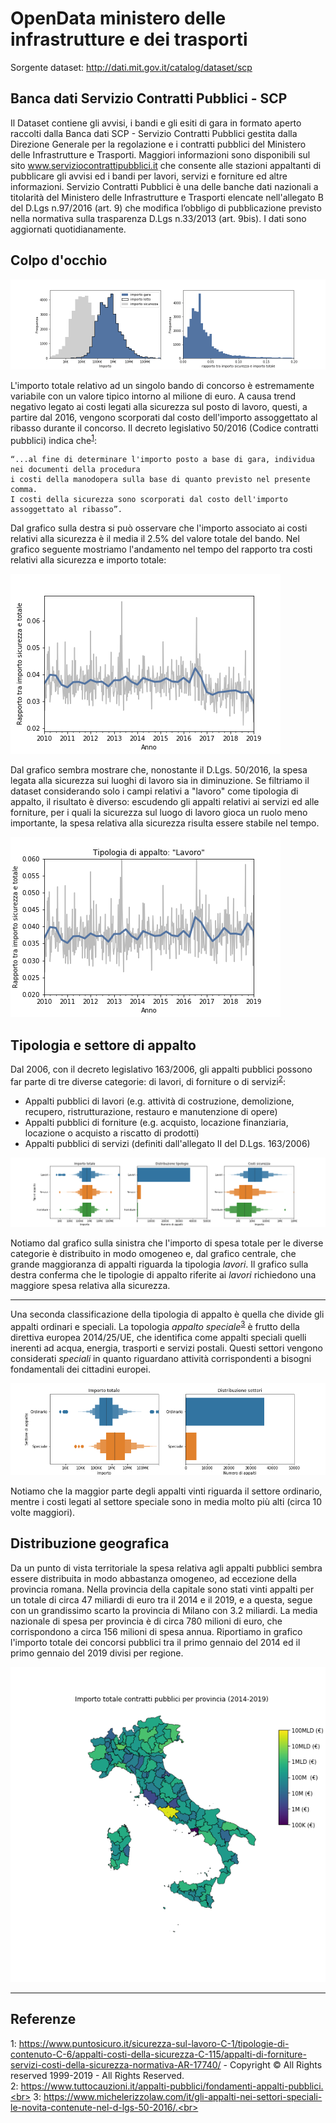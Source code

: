 # OpenData ministero delle infrastrutture e dei trasporti


Sorgente dataset: http://dati.mit.gov.it/catalog/dataset/scp
## Banca dati Servizio Contratti Pubblici - SCP
Il Dataset contiene gli avvisi, i bandi e gli esiti di gara in formato aperto raccolti dalla Banca dati SCP - Servizio Contratti Pubblici gestita dalla Direzione Generale per la regolazione e i contratti pubblici del Ministero delle Infrastrutture e Trasporti. Maggiori informazioni sono disponibili sul sito www.serviziocontrattipubblici.it che consente alle stazioni appaltanti di pubblicare gli avvisi ed i bandi per lavori, servizi e forniture ed altre informazioni. Servizio Contratti Pubblici è una delle banche dati nazionali a titolarità del Ministero delle Infrastrutture e Trasporti elencate nell'allegato B del D.Lgs n.97/2016 (art. 9) che modifica l’obbligo di pubblicazione previsto nella normativa sulla trasparenza D.Lgs n.33/2013 (art. 9bis). I dati sono aggiornati quotidianamente.



## Colpo d'occhio

![totale hist](./plots/totale_import_hist.png)

L'importo totale relativo ad un singolo bando di concorso è estremamente variabile con un valore tipico intorno al milione di euro. A causa trend negativo legato ai costi legati alla sicurezza sul posto di lavoro, questi, a partire dal 2016, vengono scorporati dal costo dell'importo assoggettato al ribasso durante il concorso. Il decreto legislativo 50/2016 (Codice contratti pubblici) indica che<sup>[1](#refpuntosicuro)</sup>:
```text
“...al fine di determinare l'importo posto a base di gara, individua nei documenti della procedura
i costi della manodopera sulla base di quanto previsto nel presente comma.
I costi della sicurezza sono scorporati dal costo dell'importo assoggettato al ribasso”. 
```

Dal grafico sulla destra si può osservare che l'importo associato ai costi relativi alla sicurezza è il media il 2.5% del valore totale del bando. Nel grafico seguente mostriamo l'andamento nel tempo del rapporto tra costi relativi alla sicurezza e importo totale:

![andamento percentuale sicurezza](./plots/andamento_percentuale_sicurezza.png)

Dal grafico sembra mostrare che, nonostante il D.Lgs. 50/2016, la spesa legata alla sicurezza sui luoghi di lavoro sia in diminuzione. Se filtriamo il dataset considerando solo i campi relativi a "lavoro" come tipologia di appalto, il risultato è diverso: escudendo gli appalti relativi ai servizi ed alle forniture, per i quali la sicurezza sul luogo di lavoro gioca un ruolo meno importante, la spesa relativa alla sicurezza risulta essere stabile nel tempo.

![andamento percentuale sicurezza lavori](./plots/andamento_percentuale_sicurezza_lavori.png)



## Tipologia e settore di appalto

Dal 2006, con il decreto legislativo 163/2006, gli appalti pubblici possono far parte di tre diverse categorie: di lavori, di forniture o di servizi<sup>[2](#tipologie)</sup>:


- Appalti pubblici di lavori (e.g. attività di costruzione, demolizione, recupero, ristrutturazione, restauro e manutenzione di opere)
- Appalti pubblici di forniture (e.g. acquisto, locazione finanziaria, locazione o acquisto a riscatto di prodotti)
- Appalti pubblici di servizi (definiti dall'allegato II del D.Lgs. 163/2006)

![tipologie di appalto](./plots/tipo_appalto.png)

Notiamo dal grafico sulla sinistra che l'importo di spesa totale per le diverse categorie è distribuito in modo omogeneo e, dal grafico centrale, che grande maggioranza di appalti riguarda la tipologia *lavori*. Il grafico sulla destra conferma che le tipologie di appalto riferite ai *lavori* richiedono una maggiore spesa relativa alla sicurezza. 

---------------

Una seconda classificazione della tipologia di appalto è quella che divide gli appalti ordinari e speciali. La topologia *appalto speciale*<sup>[3](#appaltospeciale)</sup> è frutto della direttiva europea 2014/25/UE, che identifica come appalti speciali quelli inerenti ad acqua, energia, trasporti e servizi postali. Questi settori vengono considerati *speciali* in quanto riguardano attività corrispondenti a bisogni fondamentali dei cittadini europei.

![tipologie di appalto](./plots/settore_appalto.png)

Notiamo che la maggior parte degli appalti vinti riguarda il settore ordinario, mentre i costi legati al settore speciale sono in media molto più alti (circa 10 volte maggiori).

## Distribuzione geografica

Da un punto di vista territoriale la spesa relativa agli appalti pubblici sembra essere distribuita in modo abbastanza omogeneo, ad eccezione della provincia romana. Nella provincia della capitale sono stati vinti appalti per un totale di circa 47 miliardi di euro tra il 2014 e il 2019, e a questa, segue con un grandissimo scarto la provincia di Milano con 3.2 miliardi. La media nazionale di spesa per provincia è di circa 780 milioni di euro, che corrispondono a circa 156 milioni di spesa annua. Riportiamo in grafico l'importo totale dei concorsi pubblici tra il primo gennaio del 2014 ed il primo gennaio del 2019 divisi per regione.

![media spesa province](./plots/totale_2014_2019_geo.png)



----------------

## Referenze

<a name="refpuntosicuro">1</a>: https://www.puntosicuro.it/sicurezza-sul-lavoro-C-1/tipologie-di-contenuto-C-6/appalti-costi-della-sicurezza-C-115/appalti-di-forniture-servizi-costi-della-sicurezza-normativa-AR-17740/ - Copyright © All Rights reserved 1999-2019 - All Rights Reserved.<br>
<a name="tipologie">2</a>: https://www.tuttocauzioni.it/appalti-pubblici/fondamenti-appalti-pubblici.<br>
<a name="appaltospeciale">3</a>: https://www.michelerizzolaw.com/it/gli-appalti-nei-settori-speciali-le-novita-contenute-nel-d-lgs-50-2016/.<br>









